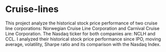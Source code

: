# Cruise-lines

This project analyze the historical stock price performance of two cruise line corporations: Norwegian Cruise Line Corporation and Carnival Cruise Line Corporation.
The Nasdaq ticker for both companies are: NCLH and CCL. 
I analyzed their historical stock price performance since IPO, moving average, volatility, Sharpe ratio and its comparison with the Nasdaq Index. 

